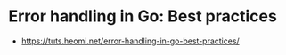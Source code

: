 # Error handling in Go: Best practices 
* https://tuts.heomi.net/error-handling-in-go-best-practices/